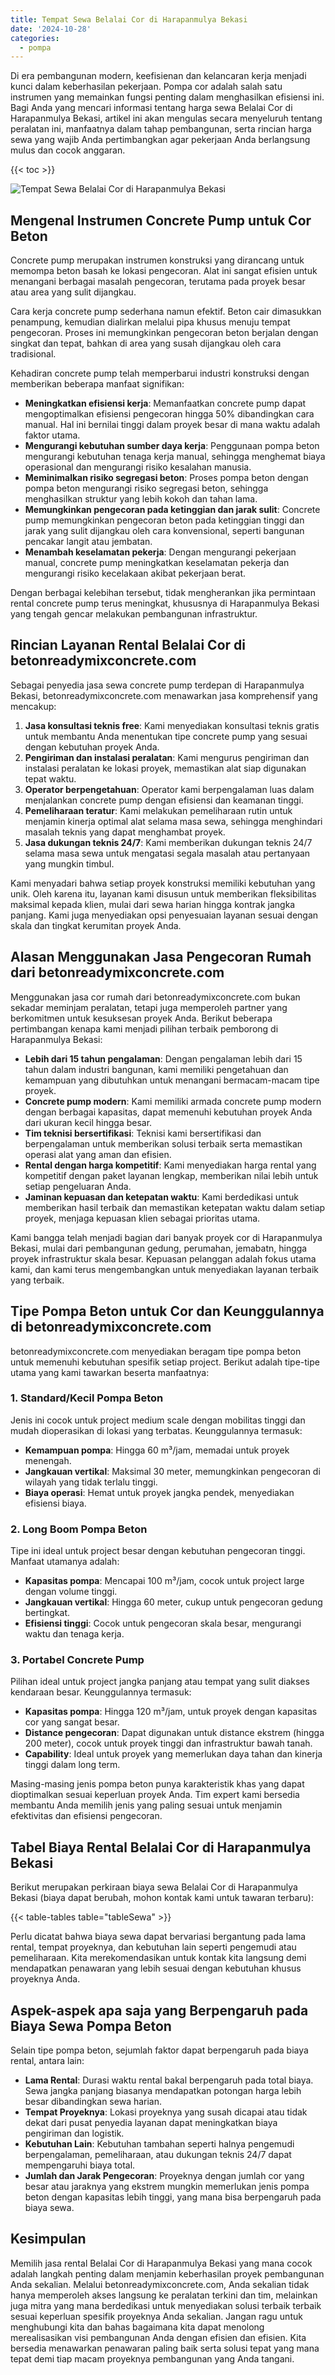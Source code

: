 ```yaml
---
title: Tempat Sewa Belalai Cor di Harapanmulya Bekasi
date: '2024-10-28'
categories:
  - pompa
---
```


Di era pembangunan modern, keefisienan dan kelancaran kerja menjadi kunci dalam keberhasilan pekerjaan. Pompa cor adalah salah satu instrumen yang memainkan fungsi penting dalam menghasilkan efisiensi ini. Bagi Anda yang mencari informasi tentang harga sewa Belalai Cor di Harapanmulya Bekasi, artikel ini akan mengulas secara menyeluruh tentang peralatan ini, manfaatnya dalam tahap pembangunan, serta rincian harga sewa yang wajib Anda pertimbangkan agar pekerjaan Anda berlangsung mulus dan cocok anggaran.

{{< toc >}}

![Tempat Sewa Belalai Cor di Harapanmulya Bekasi](https://betoncor8.github.io/pump/concrete-pump%20(8).png)

## Mengenal Instrumen Concrete Pump untuk Cor Beton

Concrete pump merupakan instrumen konstruksi yang dirancang untuk memompa beton basah ke lokasi pengecoran. Alat ini sangat efisien untuk menangani berbagai masalah pengecoran, terutama pada proyek besar atau area yang sulit dijangkau.

Cara kerja concrete pump sederhana namun efektif. Beton cair dimasukkan penampung, kemudian dialirkan melalui pipa khusus menuju tempat pengecoran. Proses ini memungkinkan pengecoran beton berjalan dengan singkat dan tepat, bahkan di area yang susah dijangkau oleh cara tradisional.

Kehadiran concrete pump telah memperbarui industri konstruksi dengan memberikan beberapa manfaat signifikan:

- **Meningkatkan efisiensi kerja**: Memanfaatkan concrete pump dapat mengoptimalkan efisiensi pengecoran hingga 50% dibandingkan cara manual. Hal ini bernilai tinggi dalam proyek besar di mana waktu adalah faktor utama.
- **Mengurangi kebutuhan sumber daya kerja**: Penggunaan pompa beton mengurangi kebutuhan tenaga kerja manual, sehingga menghemat biaya operasional dan mengurangi risiko kesalahan manusia.
- **Meminimalkan risiko segregasi beton**: Proses pompa beton dengan pompa beton mengurangi risiko segregasi beton, sehingga menghasilkan struktur yang lebih kokoh dan tahan lama.
- **Memungkinkan pengecoran pada ketinggian dan jarak sulit**: Concrete pump memungkinkan pengecoran beton pada ketinggian tinggi dan jarak yang sulit dijangkau oleh cara konvensional, seperti bangunan pencakar langit atau jembatan.
- **Menambah keselamatan pekerja**: Dengan mengurangi pekerjaan manual, concrete pump meningkatkan keselamatan pekerja dan mengurangi risiko kecelakaan akibat pekerjaan berat.

Dengan berbagai kelebihan tersebut, tidak mengherankan jika permintaan rental concrete pump terus meningkat, khususnya di Harapanmulya Bekasi yang tengah gencar melakukan pembangunan infrastruktur.

## Rincian Layanan Rental Belalai Cor di betonreadymixconcrete.com

Sebagai penyedia jasa sewa concrete pump terdepan di Harapanmulya Bekasi, betonreadymixconcrete.com menawarkan jasa komprehensif yang mencakup:

1. **Jasa konsultasi teknis free**: Kami menyediakan konsultasi teknis gratis untuk membantu Anda menentukan tipe concrete pump yang sesuai dengan kebutuhan proyek Anda.
2. **Pengiriman dan instalasi peralatan**: Kami mengurus pengiriman dan instalasi peralatan ke lokasi proyek, memastikan alat siap digunakan tepat waktu.
3. **Operator berpengetahuan**: Operator kami berpengalaman luas dalam menjalankan concrete pump dengan efisiensi dan keamanan tinggi.
4. **Pemeliharaan teratur**: Kami melakukan pemeliharaan rutin untuk menjamin kinerja optimal alat selama masa sewa, sehingga menghindari masalah teknis yang dapat menghambat proyek.
5. **Jasa dukungan teknis 24/7**: Kami memberikan dukungan teknis 24/7 selama masa sewa untuk mengatasi segala masalah atau pertanyaan yang mungkin timbul.

Kami menyadari bahwa setiap proyek konstruksi memiliki kebutuhan yang unik. Oleh karena itu, layanan kami disusun untuk memberikan fleksibilitas maksimal kepada klien, mulai dari sewa harian hingga kontrak jangka panjang. Kami juga menyediakan opsi penyesuaian layanan sesuai dengan skala dan tingkat kerumitan proyek Anda.

## Alasan Menggunakan Jasa Pengecoran Rumah dari betonreadymixconcrete.com

Menggunakan jasa cor rumah dari betonreadymixconcrete.com bukan sekadar meminjam peralatan, tetapi juga memperoleh partner yang berkomitmen untuk kesuksesan proyek Anda. Berikut beberapa pertimbangan kenapa kami menjadi pilihan terbaik pemborong di Harapanmulya Bekasi:

- **Lebih dari 15 tahun pengalaman**: Dengan pengalaman lebih dari 15 tahun dalam industri bangunan, kami memiliki pengetahuan dan kemampuan yang dibutuhkan untuk menangani bermacam-macam tipe proyek.
- **Concrete pump modern**: Kami memiliki armada concrete pump modern dengan berbagai kapasitas, dapat memenuhi kebutuhan proyek Anda dari ukuran kecil hingga besar.
- **Tim teknisi bersertifikasi**: Teknisi kami bersertifikasi dan berpengalaman untuk memberikan solusi terbaik serta memastikan operasi alat yang aman dan efisien.
- **Rental dengan harga kompetitif**: Kami menyediakan harga rental yang kompetitif dengan paket layanan lengkap, memberikan nilai lebih untuk setiap pengeluaran Anda.
- **Jaminan kepuasan dan ketepatan waktu**: Kami berdedikasi untuk memberikan hasil terbaik dan memastikan ketepatan waktu dalam setiap proyek, menjaga kepuasan klien sebagai prioritas utama.

Kami bangga telah menjadi bagian dari banyak proyek cor di Harapanmulya Bekasi, mulai dari pembangunan gedung, perumahan, jemabatn, hingga proyek infrastruktur skala besar. Kepuasan pelanggan adalah fokus utama kami, dan kami terus mengembangkan untuk menyediakan layanan terbaik yang terbaik.

## Tipe Pompa Beton untuk Cor dan Keunggulannya di betonreadymixconcrete.com

betonreadymixconcrete.com menyediakan beragam tipe pompa beton untuk memenuhi kebutuhan spesifik setiap project. Berikut adalah tipe-tipe utama yang kami tawarkan beserta manfaatnya:

### 1\. Standard/Kecil Pompa Beton

Jenis ini cocok untuk project medium scale dengan mobilitas tinggi dan mudah dioperasikan di lokasi yang terbatas. Keunggulannya termasuk:

- **Kemampuan pompa**: Hingga 60 m³/jam, memadai untuk proyek menengah.
- **Jangkauan vertikal**: Maksimal 30 meter, memungkinkan pengecoran di wilayah yang tidak terlalu tinggi.
- **Biaya operasi**: Hemat untuk proyek jangka pendek, menyediakan efisiensi biaya.

### 2\. Long Boom Pompa Beton

Tipe ini ideal untuk project besar dengan kebutuhan pengecoran tinggi. Manfaat utamanya adalah:

- **Kapasitas pompa**: Mencapai 100 m³/jam, cocok untuk project large dengan volume tinggi.
- **Jangkauan vertikal**: Hingga 60 meter, cukup untuk pengecoran gedung bertingkat.
- **Efisiensi tinggi**: Cocok untuk pengecoran skala besar, mengurangi waktu dan tenaga kerja.

### 3\. Portabel Concrete Pump

Pilihan ideal untuk project jangka panjang atau tempat yang sulit diakses kendaraan besar. Keunggulannya termasuk:

- **Kapasitas pompa**: Hingga 120 m³/jam, untuk proyek dengan kapasitas cor yang sangat besar.
- **Distance pengecoran**: Dapat digunakan untuk distance ekstrem (hingga 200 meter), cocok untuk proyek tinggi dan infrastruktur bawah tanah.
- **Capability**: Ideal untuk proyek yang memerlukan daya tahan dan kinerja tinggi dalam long term.

Masing-masing jenis pompa beton punya karakteristik khas yang dapat dioptimalkan sesuai keperluan proyek Anda. Tim expert kami bersedia membantu Anda memilih jenis yang paling sesuai untuk menjamin efektivitas dan efisiensi pengecoran.

## Tabel Biaya Rental Belalai Cor di Harapanmulya Bekasi

Berikut merupakan perkiraan biaya sewa Belalai Cor di Harapanmulya Bekasi (biaya dapat berubah, mohon kontak kami untuk tawaran terbaru):

{{< table-tables table="tableSewa" >}}

Perlu dicatat bahwa biaya sewa dapat bervariasi bergantung pada lama rental, tempat proyeknya, dan kebutuhan lain seperti pengemudi atau pemeliharaan. Kita merekomendasikan untuk kontak kita langsung demi mendapatkan penawaran yang lebih sesuai dengan kebutuhan khusus proyeknya Anda.

## Aspek-aspek apa saja yang Berpengaruh pada Biaya Sewa Pompa Beton

Selain tipe pompa beton, sejumlah faktor dapat berpengaruh pada biaya rental, antara lain:

- **Lama Rental**: Durasi waktu rental bakal berpengaruh pada total biaya. Sewa jangka panjang biasanya mendapatkan potongan harga lebih besar dibandingkan sewa harian.
- **Tempat Proyeknya**: Lokasi proyeknya yang susah dicapai atau tidak dekat dari pusat penyedia layanan dapat meningkatkan biaya pengiriman dan logistik.
- **Kebutuhan Lain**: Kebutuhan tambahan seperti halnya pengemudi berpengalaman, pemeliharaan, atau dukungan teknis 24/7 dapat mempengaruhi biaya total.
- **Jumlah dan Jarak Pengecoran**: Proyeknya dengan jumlah cor yang besar atau jaraknya yang ekstrem mungkin memerlukan jenis pompa beton dengan kapasitas lebih tinggi, yang mana bisa berpengaruh pada biaya sewa.

## Kesimpulan

Memilih jasa rental Belalai Cor di Harapanmulya Bekasi yang mana cocok adalah langkah penting dalam menjamin keberhasilan proyek pembangunan Anda sekalian. Melalui betonreadymixconcrete.com, Anda sekalian tidak hanya memperoleh akses langsung ke peralatan terkini dan tim, melainkan juga mitra yang mana berdedikasi untuk menyediakan solusi terbaik terbaik sesuai keperluan spesifik proyeknya Anda sekalian. Jangan ragu untuk menghubungi kita dan bahas bagaimana kita dapat menolong merealisasikan visi pembangunan Anda dengan efisien dan efisien. Kita bersedia menawarkan penawaran paling baik serta solusi tepat yang mana tepat demi tiap macam proyeknya pembangunan yang Anda tangani.
